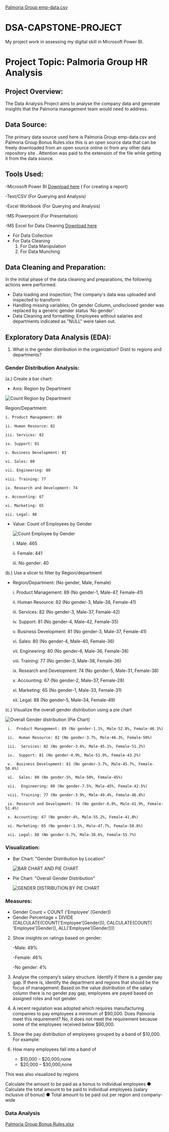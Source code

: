 [Palmoria Group emp-data.csv](https://github.com/user-attachments/files/21054322/Palmoria.Group.emp-data.csv) 
# DSA-CAPSTONE-PROJECT
My project work in assessing my digital skill in Microsoft Power BI.

# Project Topic: Palmoria Group HR Analysis

## Project Overview:
The Data Analysis Project aims to analyse the company data and generate insights that the Palmoria management team would need to address.

## Data Source:
The primary data source used here is Palmoria Group emp-data.csv and Palmoria Group Bonus Rules.xlsx this is an open source data that can be freely downloaded from an open source online or from any other data repository site . Attention was paid to the extension of the file while getting it from the data source.

## Tools Used:
-Microsoft Power BI [Download here](https://www.microsoft.com/en-us/download/details.aspx?id=58494) ( For creating a report)

-Text/CSV (For Querying and Analysis)

-Excel Workbook (For Querying and Analysis)

-MS Powerpoint (For Presentation)

-MS Excel for Data Cleaning [Download here](https://www.microsoft.com)
- For Data Collection
- For Data Cleaning
  1. For Data Manipulation
  2. For Data Munching
 
## Data Cleaning and Preparation:
In the initial phase of the data cleaning and preparations, the following actions were performed. 
- Data loading and inspection; The company's data was uploaded and inspected to transform
- Handling missing variables; On gender Column, undisclosed gender was replaced by a generic gender status 'No gender'.
- Data Cleaning and formatting; Employees without salaries and departments indicated as "NULL" were taken out.

## Exploratory Data Analysis (EDA):

1. What is the gender distribution in the organization? Distil to regions and
departments?
### Gender Distribution Analysis:

(a.) Create a bar chart:
 - Axis: Region by Department
   
   
![Count Region by Department](https://github.com/user-attachments/assets/2f28c371-039f-4697-9aab-5320a79e4962)

Region/Department: 
  
     
    i. Product Management: 89
   
    ii. Human Resource: 82
     
    iii. Services: 82
    
    iv. Support: 81
    
    v. Business Development: 81 
    
    vi. Sales: 80 
  
    vii. Engineering: 80 
  
    viii. Training: 77 
  
    ix. Research and Development: 74 
  
    x. Accounting: 67 
  
    xi. Marketing: 65 
    
    xii. Legal: 88 
  




- Value: Count of Employees by Gender

  
     ![Count Employee by Gender](https://github.com/user-attachments/assets/c05fd3a1-d0e0-408b-a532-4459fea66341)

    i. Male: 465
   
    ii. Female: 441
   
    iii. No gender: 40
  

(b.) Use a slicer to filter by Region/department

- Region/Department: (No gender, Male, Female)
  
    i. Product Management: 89 (No gender-1, Male-47, Female-41)

    ii. Human Resource: 82 (No gender-3, Male-38, Female-41)
  
    iii. Services: 82 (No gender-3, Male-37, Female-42)
  
    iv. Support: 81 (No gender-4, Male-42, Female-35)
  
    v. Business Development: 81 (No gender-3, Male-37, Female-41)
    
    vi. Sales: 80 (No gender-4, Male-40, Female-36)
  
    vii. Engineering: 80 (No gender-6, Male-36, Female-38)
  
   viii. Training: 77 (No gender-3, Male-38, Female-36)
  
    ix. Research and Development: 74 (No gender-5, Male-31, Female-38)
  
   x. Accounting: 67 (No gender-2, Male-37, Female-28)
  
    xi. Marketing: 65 (No gender-1, Male-33, Female-31)
    
  xii. Legal: 88 (No gender-5, Male-34, Female-49)
  

  
(c.) Visualize the overall gender distribution using a pie chart 


  ![Overall Gender distribution (Pie Chart)](https://github.com/user-attachments/assets/943dd43e-9d83-4625-b344-6df7cf4718ae)

     i.  Product Management: 89 (No gender-1.1%, Male-52.8%, Female-46.1%)

     ii.  Human Resource: 82 (No gender-3.7%, Male-46.3%, Female-50%)
  
     iii.  Services: 82 (No gender-3.6%, Male-45.1%, Female-51.2%)
  
     iv.  Support: 81 (No gender-4.9%, Male-51.9%, Female-43.2%)
  
     v.  Business Development: 81 (No gender-3.7%, Male-45.7%, Female-50.6%)
    
     vi.  Sales: 80 (No gender-5%, Male-50%, Female-45%)
  
     vii.  Engineering: 80 (No gender-7.5%, Male-45%, Female-42.5%)
  
     viii. Training: 77 (No gender-3.9%, Male-49.4%, Female-46.8%)
  
     ix. Research and Development: 74 (No gender-6.8%, Male-41.9%, Female-51.4%)
  
     x. Accounting: 67 (No gender-4%, Male-55.2%, Female-41.8%)
  
     xi. Marketing: 65 (No gender-1.5%, Male-47.7%, Female-50.8%)
    
     xii. Legal: 88 (No gender-5.7%, Male-38.6%, Female-55.7%)


### Visualization:

- Bar Chart: "Gender Distribution by Location"

  
  ![BAR CHART AND PIE CHART](https://github.com/user-attachments/assets/aa6775b8-31b5-43de-8a2c-b6db47b2993a)


- Pie Chart: "Overall Gender Distribution"

  
  ![GENDER DISTRIBUTION BY PIE CHART](https://github.com/user-attachments/assets/029867a5-7579-46c7-afff-7cdd7ca85d34)


### Measures:

- Gender Count = COUNT ('Employee' [Gender])
- Gender Percentage = DIVIDE (CALCULATE(COUNT('Employee'[Gender])),  CALCULATE(COUNT( 'Employee'[Gender]), ALL('Employee'[Gender])))
  
  


  

2. Show insights on ratings based on gender:
   
    -Male: 49%
   
    -Female: 46%
   
    -No gender: 4%
    
      
3. Analyse the company’s salary structure. Identify if there is a gender pay gap. If
there is, identify the department and regions that should be the focus of
management:
Based on the value distribution of the salary column there is no gender pay gap, employees are payed based on assigned roles and not gender.

4. A recent regulation was adopted which requires manufacturing companies to pay
employees a minimum of $90,000. Does Palmoria meet this requirement? No, it does not meet the requirement because some of the employees received below $90,000.

5. Show the pay distribution of employees grouped by a band of $10,000. For example:

6. How many employees fall into a band of
   - $10,000 – $20,000,none
   - $20,000 – $30,000,none

 This was also visualized by regions

 Calculate the amount to be paid as a bonus to individual employees
● Calculate the total amount to be paid to individual employees (salary inclusive of
bonus)
● Total amount to be paid out per region and company-wide




### Data Analysis



[Palmoria Group Bonus Rules.xlsx](https://github.com/user-attachments/files/21054349/Palmoria.Group.Bonus.Rules.xlsx)
